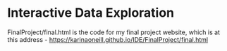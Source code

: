 # Interactive Data Exploration
FinalProject/final.html is the code for my final project website, which is at this address - https://karinaoneill.github.io/IDE/FinalProject/final.html

